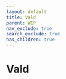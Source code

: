 ```yaml
---
layout: default
title: Vald
parent: WIP
nav_exclude: true
search_exclude: true
has_children: true
---
```


# Vald
